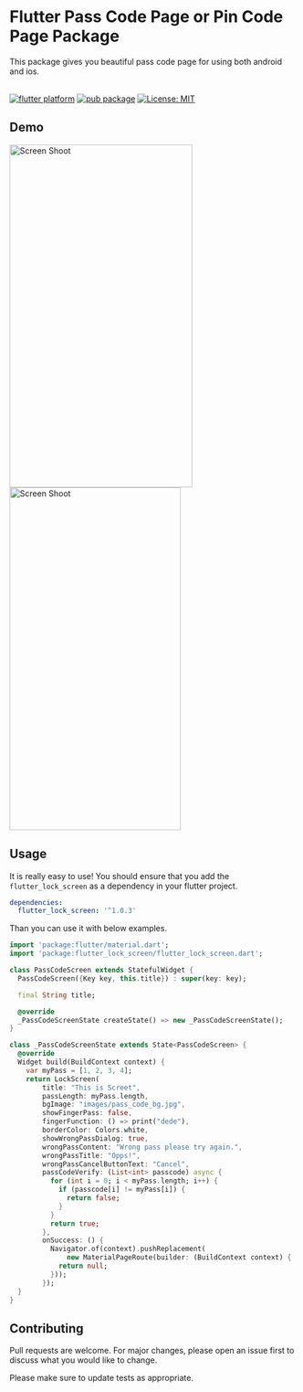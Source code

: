 # Flutter Pass Code Page or Pin Code Page Package

This package gives you beautiful pass code page for using both android and ios.
<br/><br/>

[![flutter platform](https://img.shields.io/badge/Platform-Flutter-yellow.svg)](https://flutter.io) 
[![pub package](https://img.shields.io/pub/v/flutter_lock_screen.svg)](https://pub.dartlang.org/packages/flutter_lock_screen) 
[![License: MIT](https://img.shields.io/badge/License-MIT-yellow.svg)](https://opensource.org/licenses/MIT)

## Demo

<img src="http://www.yasinilhan.com/passcode/howtouse.gif" width="320" height="600" title="Screen Shoot">
<img src="http://www.yasinilhan.com/passcode/1.png" width="300" height="600" title="Screen Shoot">

## Usage
It is really easy to use!
You should ensure that you add the `flutter_lock_screen` as a dependency in your flutter project.

```yaml
dependencies:
  flutter_lock_screen: '^1.0.3'
```
Than you can use it with below examples.

```dart 
import 'package:flutter/material.dart';
import 'package:flutter_lock_screen/flutter_lock_screen.dart';

class PassCodeScreen extends StatefulWidget {
  PassCodeScreen({Key key, this.title}) : super(key: key);

  final String title;

  @override
  _PassCodeScreenState createState() => new _PassCodeScreenState();
}

class _PassCodeScreenState extends State<PassCodeScreen> {
  @override
  Widget build(BuildContext context) {
    var myPass = [1, 2, 3, 4];
    return LockScreen(
        title: "This is Screet",
        passLength: myPass.length,
        bgImage: "images/pass_code_bg.jpg",
        showFingerPass: false,
        fingerFunction: () => print("dede"),
        borderColor: Colors.white,
        showWrongPassDialog: true,
        wrongPassContent: "Wrong pass please try again.",
        wrongPassTitle: "Opps!",
        wrongPassCancelButtonText: "Cancel",
        passCodeVerify: (List<int> passcode) async {
          for (int i = 0; i < myPass.length; i++) {
            if (passcode[i] != myPass[i]) {
              return false;
            }
          }
          return true;
        },
        onSuccess: () {
          Navigator.of(context).pushReplacement(
              new MaterialPageRoute(builder: (BuildContext context) {
            return null;
          }));
        });
  }
}


```



## Contributing
Pull requests are welcome. For major changes, please open an issue first to discuss what you would like to change.

Please make sure to update tests as appropriate.



